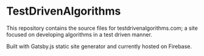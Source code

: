 # TestDrivenAlgorithms

This repository contains the source files for testdrivenalgorithms.com; a site focused on developing algorithms in a test driven manner.

Built with Gatsby.js static site generator and currently hosted on Firebase.
